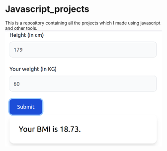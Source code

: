 # Javascript_projects
This is a repository containing all the projects which I made using javascript and other tools.
 <img src="https://raw.githubusercontent.com/AshishPku/Javascript_projects/main/Screenshot%20from%202024-01-30%2001-34-03.png" alt="Ashish kumar" />
